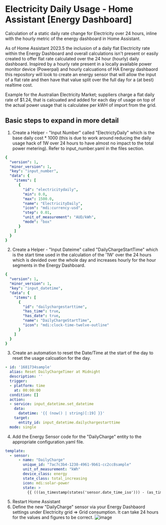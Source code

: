 # Electricity Daily Usage - Home Assistant [Energy Dashboard]
Calculation of a static daily rate change for Electricity over 24 hours, inline with the hourly metric of the energy dashboard in Home Assistant.

As of Home Assistant 2023.5 the inclusion of a daily flat Electricity rate within the Energy Dashboard and overall calculations isn't present or easily created to offer flat rate calculated over the 24 hour (hourly) daily dashboard.  Inspired by a hourly rate present in a locally available power monitor device (Powerpal) and hourly calcuations of HA Energy dashbaord this repository will look to create an energy sensor that will allow the input of a flat rate and then have that value split over the full day for a (at best) realtime cost.

Example for the Australian Electricity Market; suppliers charge a flat daily rate of $1.24, that is calcuated and added for each day of usage on top of the actual power usage that is calculatee per kWH of import from the grid.

## Basic steps to expand in more detail

1. Create a Helper - "Input Number" called "ElectrictyDaily" which is the base daily cost * 1000 (this is due to work around reducing the daily usage hack of 1W over 24 hours to have almost no impact to the total power metering).  Refer to input_number.yaml in the files section.
```yaml
{
  "version": 1,
  "minor_version": 1,
  "key": "input_number",
  "data": {
    "items": [
      {
        "id": "electricitydaily",
        "min": 0.0,
        "max": 1500.0,
        "name": "ElectricityDaily",
        "icon": "mdi:currency-usd",
        "step": 0.01,
        "unit_of_measurement": "AUD/kWh",
        "mode": "box"
      }
    ]
  }
}
```
2. Create a Helper - "Input Dateime" called "DailyChargeStartTime" which is the start time used in the calculation of the '1W' over the 24 hours which is devided over the whole day and increases hourly for the hour segments in the Energy Dashboard.
```yaml
{
  "version": 1,
  "minor_version": 1,
  "key": "input_datetime",
  "data": {
    "items": [
      {
        "id": "dailychargestarttime",
        "has_time": true,
        "has_date": true,
        "name": "DailyChargeStartTime",
        "icon": "mdi:clock-time-twelve-outline"
      }
    ]
  }
}
```
3. Create an automation to reset the Date/Time at the start of the day to reset the usage calcuation for the day.
```yaml
- id: '1681734sample'
  alias: Reset DailyChargeTimer at Midnight
  description: ''
  trigger:
  - platform: time
    at: 00:00:00
  condition: []
  action:
  - service: input_datetime.set_datetime
    data:
      datetime: '{{ (now() | string)[:19] }}'
    target:
      entity_id: input_datetime.dailychargestarttime
  mode: single
  ```
4. Add the Energy Sensor code for the "DailyCharge" entity to the appropriate configuration.yaml file.
```yaml
template:
  - sensor:
      - name: "DailyCharge"
        unique_id: "7ac7c3b4-1238-4961-9b61-cc2cc8sample"
        unit_of_measurement: "kWh"
        device_class: energy
        state_class: total_increasing
        icon: mdi:solar-power
        state: >
          {{ (((as_timestamp(states('sensor.date_time_iso'))) - (as_timestamp(states('input_datetime.dailychargestarttime')))) / 86400 * 0.001) | round(5) }}
```
5. Restart Home Assistant
6. Define the new "DailyCharge" sensor via your Energy Dashbaord settings under Electricity grid => Grid consumption.  It can take 24 hours for the values and figures to be correct.
![image](https://user-images.githubusercontent.com/84074944/236602812-069a9678-6892-45f0-b5c8-c5f92531cb3b.png)

